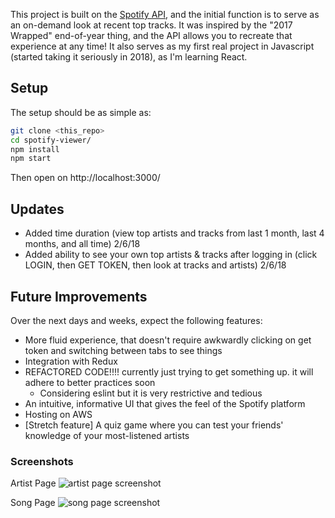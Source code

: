This project is built on the [Spotify API](https://beta.developer.spotify.com/), and the initial function is to serve as an on-demand look at recent top tracks. It was inspired by the "2017 Wrapped" end-of-year thing, and the API allows you to recreate that experience at any time! It also serves as my first real project in Javascript (started taking it seriously in 2018), as I'm learning React.

## Setup
The setup should be as simple as: 
```bash
git clone <this_repo>
cd spotify-viewer/
npm install
npm start
```

Then open on http://localhost:3000/

## Updates
- Added time duration (view top artists and tracks from last 1 month, last 4 months, and all time) 2/6/18
- Added ability to see your own top artists & tracks after logging in (click LOGIN, then GET TOKEN, then look at tracks and artists) 2/6/18

## Future Improvements
Over the next days and weeks, expect the following features:

- More fluid experience, that doesn't require awkwardly clicking on get token and switching between tabs to see things
- Integration with Redux
- REFACTORED CODE!!!! currently just trying to get something up. it will adhere to better practices soon
	- Considering eslint but it is very restrictive and tedious
- An intuitive, informative UI that gives the feel of the Spotify platform
- Hosting on AWS
- [Stretch feature] A quiz game where you can test your friends' knowledge of your most-listened artists


### Screenshots
Artist Page
![artist page screenshot](https://raw.githubusercontent.com/ebatsell/spotify-viewer/master/src/images/screenshot1.png)


Song Page
![song page screenshot](https://raw.githubusercontent.com/ebatsell/spotify-viewer/master/src/images/screenshot2.png)